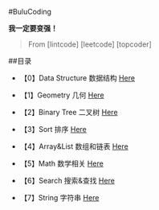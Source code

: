 #BuluCoding

**我一定要变强！**

> From [lintcode] [leetcode] [topcoder]

##目录
* 【0】Data Structure 数据结构 [Here](https://github.com/zzzvvvxxxd/BuluCoding/blob/master/DataStructure/index.md)  

* 【1】Geometry 几何 [Here](https://github.com/zzzvvvxxxd/BuluCoding/blob/master/Geometry/index.md)

* 【2】Binary Tree 二叉树 [Here](https://github.com/zzzvvvxxxd/BuluCoding/blob/master/BinaryTree/index.md)

* 【3】Sort 排序 [Here](https://github.com/zzzvvvxxxd/BuluCoding/blob/master/Sort/index.md)

* 【4】Array&List 数组和链表 [Here](https://github.com/zzzvvvxxxd/BuluCoding/blob/master/Array%26List/index.md)

* 【5】Math 数学相关 [Here](https://github.com/zzzvvvxxxd/BuluCoding/blob/master/Math/index.md)

* 【6】Search 搜索&查找 [Here](https://github.com/zzzvvvxxxd/BuluCoding/blob/master/Search/index.md)

* 【7】String 字符串 [Here]()  
